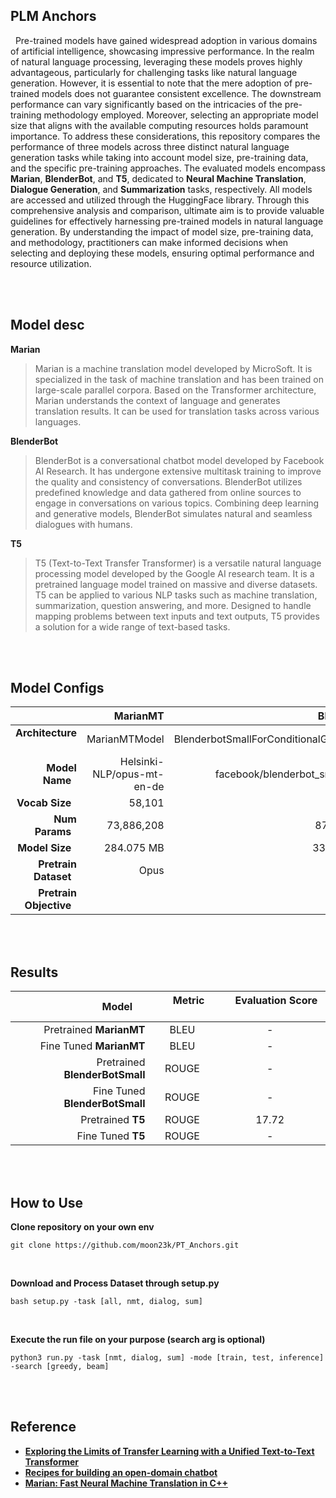 ## PLM Anchors
&nbsp; Pre-trained models have gained widespread adoption in various domains of artificial intelligence, showcasing impressive performance. In the realm of natural language processing, leveraging these models proves highly advantageous, particularly for challenging tasks like natural language generation. However, it is essential to note that the mere adoption of pre-trained models does not guarantee consistent excellence. The downstream performance can vary significantly based on the intricacies of the pre-training methodology employed. Moreover, selecting an appropriate model size that aligns with the available computing resources holds paramount importance.
To address these considerations, this repository compares the performance of three models across three distinct natural language generation tasks while taking into account model size, pre-training data, and the specific pre-training approaches. The evaluated models encompass **Marian**, **BlenderBot**, and **T5**, dedicated to **Neural Machine Translation**, **Dialogue Generation**, and **Summarization** tasks, respectively. All models are accessed and utilized through the HuggingFace library.
Through this comprehensive analysis and comparison, ultimate aim is to provide valuable guidelines for effectively harnessing pre-trained models in natural language generation. By understanding the impact of model size, pre-training data, and methodology, practitioners can make informed decisions when selecting and deploying these models, ensuring optimal performance and resource utilization.

<br><br>

## Model desc
**Marian** <br>
> Marian is a machine translation model developed by MicroSoft. It is specialized in the task of machine translation and has been trained on large-scale parallel corpora. Based on the Transformer architecture, Marian understands the context of language and generates translation results. It can be used for translation tasks across various languages.


**BlenderBot** <br>
> BlenderBot is a conversational chatbot model developed by Facebook AI Research. It has undergone extensive multitask training to improve the quality and consistency of conversations. BlenderBot utilizes predefined knowledge and data gathered from online sources to engage in conversations on various topics. Combining deep learning and generative models, BlenderBot simulates natural and seamless dialogues with humans.

**T5** <br>
> T5 (Text-to-Text Transfer Transformer) is a versatile natural language processing model developed by the Google AI research team. It is a pretrained language model trained on massive and diverse datasets. T5 can be applied to various NLP tasks such as machine translation, summarization, question answering, and more. Designed to handle mapping problems between text inputs and text outputs, T5 provides a solution for a wide range of text-based tasks.

<br><br>

## Model Configs

|                               |  **MarianMT**              | **BlenderBot**                          | **T5** |
| ---:                          | ---:                       | ---:                                    | ---:   |
| **Architecture** &nbsp;       | MarianMTModel              | BlenderbotSmallForConditionalGeneration | T5ForConditionalGeneration |
| **Model Name** &nbsp;         | Helsinki-NLP/opus-mt-en-de | facebook/blenderbot_small-90M           | t5-small |BERT
| **Vocab Size** &nbsp;         | 58,101                     | 54,944                                  | 32,128 |
| **Num Params** &nbsp;         | 73,886,208 | 87,508,992 | 60,506,624 |
| **Model Size** &nbsp;         | 284.075 MB | 334.030 MB | 230.814 MB |
| **Pretrain Dataset** &nbsp;   | Opus |  |  |
| &nbsp; **Pretrain Objective** &nbsp; |  |  |  |

<br><br>

## Results

| &emsp; **Model** &emsp; | &emsp; **Metric** &emsp; | &emsp; **Evaluation Score** &emsp; |
| ---:                    | :---:                    | :---:                          |
| Pretrained **MarianMT** | BLEU | - |
| Fine Tuned **MarianMT** | BLEU | - |
| Pretrained **BlenderBotSmall**| ROUGE | - |
| Fine Tuned **BlenderBotSmall** | ROUGE | - |
| Pretrained **T5** | ROUGE |17.72|
| Fine Tuned **T5** | ROUGE | - |

</br></br>


## How to Use
**Clone repository on your own env**
```
git clone https://github.com/moon23k/PT_Anchors.git
```

<br>

**Download and Process Dataset through setup.py**
```
bash setup.py -task [all, nmt, dialog, sum]
```

<br>

**Execute the run file on your purpose (search arg is optional)**
```
python3 run.py -task [nmt, dialog, sum] -mode [train, test, inference] -search [greedy, beam]
```

<br><br>

## Reference
* [**Exploring the Limits of Transfer Learning with a Unified Text-to-Text Transformer**](https://arxiv.org/abs/1910.10683)
* [**Recipes for building an open-domain chatbot**](https://arxiv.org/abs/2004.13637)
* [**Marian: Fast Neural Machine Translation in C++**](https://arxiv.org/abs/1804.00344)

